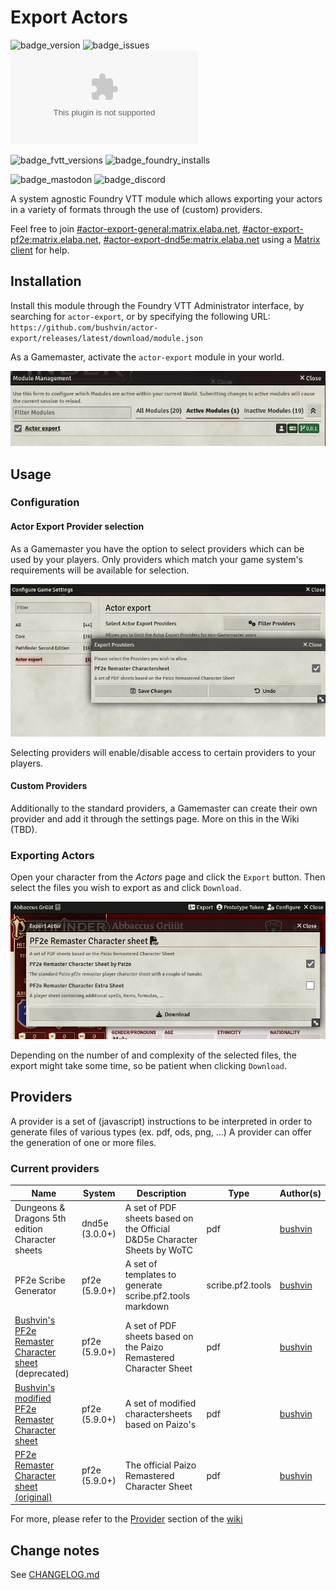 # Export Actors

![badge_version] ![badge_issues] ![badge_downloads]

![badge_fvtt_versions] ![badge_foundry_installs]

![badge_mastodon] ![badge_discord]

A system agnostic Foundry VTT module which allows exporting your actors in a variety of formats through the use of (custom) providers.

Feel free to join [#actor-export-general:matrix.elaba.net](https://matrix.to/#/#actor-export-general:matrix.elaba.net), [#actor-export-pf2e:matrix.elaba.net](https://matrix.to/#/#actor-export-pf2e:matrix.elaba.net), [#actor-export-dnd5e:matrix.elaba.net](https://matrix.to/#/#actor-export-dnd5e:matrix.elaba.net) using a [Matrix client](https://matrix.org/ecosystem/clients/)
for help.

## Installation

Install this module through the Foundry VTT Administrator interface, by searching for `actor-export`, or by specifying the following URL: `https://github.com/bushvin/actor-export/releases/latest/download/module.json`

As a Gamemaster, activate the `actor-export` module in your world.

![Enable actor-export module](assets/gamemaster-enable-module.png "Enable Module")

## Usage

### Configuration

#### Actor Export Provider selection

As a Gamemaster you have the option to select providers which can be used by your players. Only providers which match your game system's requirements will be available for selection.

![Select Providers](assets/gamemaster-select-providers.png "Select Providers")

Selecting providers will enable/disable access to certain providers to your players.

#### Custom Providers

Additionally to the standard providers, a Gamemaster can create their own provider and add it through the settings page. More on this in the Wiki (TBD).

### Exporting Actors

Open your character from the *Actors* page and click the `Export` button. Then select the files you wish to export as and click `Download`.

![Select Provider Files](assets/player-export-actor.png "Select Provider Files")

Depending on the number of and complexity of the selected files, the export might take some time, so be patient when clicking `Download`.

## Providers

A provider is a set of (javascript) instructions to be interpreted in order to generate files of various types (ex. pdf, ods, png, ...) A provider can offer the generation of one or more files.

### Current providers

Name | System | Description | Type | Author(s)
--- | --- | --- | --- | ---
Dungeons & Dragons 5th edition Character sheets | dnd5e (3.0.0+) | A set of PDF sheets based on the Official D&D5e Character Sheets by WoTC | pdf | [bushvin](https://github.com/bushvin)
PF2e Scribe Generator | pf2e (5.9.0+) | A set of templates to generate scribe.pf2.tools markdown | scribe.pf2.tools | [bushvin](https://github.com/bushvin)
[Bushvin's PF2e Remaster Character sheet](https://github.com/bushvin/actor-export/wiki/pf2e-remaster) (deprecated) | pf2e (5.9.0+) | A set of PDF sheets based on the Paizo Remastered Character Sheet | pdf | [bushvin](https://github.com/bushvin)
[Bushvin's modified PF2e Remaster Character sheet](https://github.com/bushvin/actor-export/wiki/pf2e-remaster-bushvin) | pf2e (5.9.0+) | A set of modified charactersheets based on Paizo's | pdf | [bushvin](https://github.com/bushvin)
[PF2e Remaster Character sheet (original)](https://github.com/bushvin/actor-export/wiki/pf2e-remaster-paizo) | pf2e (5.9.0+) | The official Paizo Remastered Character Sheet | pdf | [bushvin](https://github.com/bushvin)

For more, please refer to the [Provider](https://github.com/bushvin/actor-export/wiki#providers) section of the [wiki](https://github.com/bushvin/actor-export/wiki)

## Change notes

See [CHANGELOG.md](CHANGELOG.md)

[badge_version]: https://img.shields.io/github/v/tag/bushvin/actor-export?label=Version&style=flat-square&color=2577a1

[badge_issues]: https://img.shields.io/github/issues/bushvin/actor-export?style=flat-square
[badge_downloads]: https://img.shields.io/github/downloads/bushvin/actor-export/actor-export.zip?label=Downloads&style=flat-square&color=9b43a8

[badge_fvtt_versions]: https://img.shields.io/endpoint?url=https://foundryshields.com/version?url=https://github.com/bushvin/actor-export/releases/latest/download/module.json&style=flat-square&color=ff6400

[badge_mastodon]: https://img.shields.io/mastodon/follow/1084764?domain=https%3A%2F%2Fmastodon.social&logo=mastodon&logoColor=white&style=flat-square&label=%40bushvin%40mastodon.social

[badge_discord]: https://img.shields.io/discord/1194592282205237290?style=flat-square&logo=discord

[badge_foundry_installs]: https://img.shields.io/badge/dynamic/json?url=https%3A%2F%2Fforge-vtt.com%2Fapi%2Fbazaar%2Fpackage%2Factor-export&query=package.installs&style=flat-square&label=Foundry%20Installs
